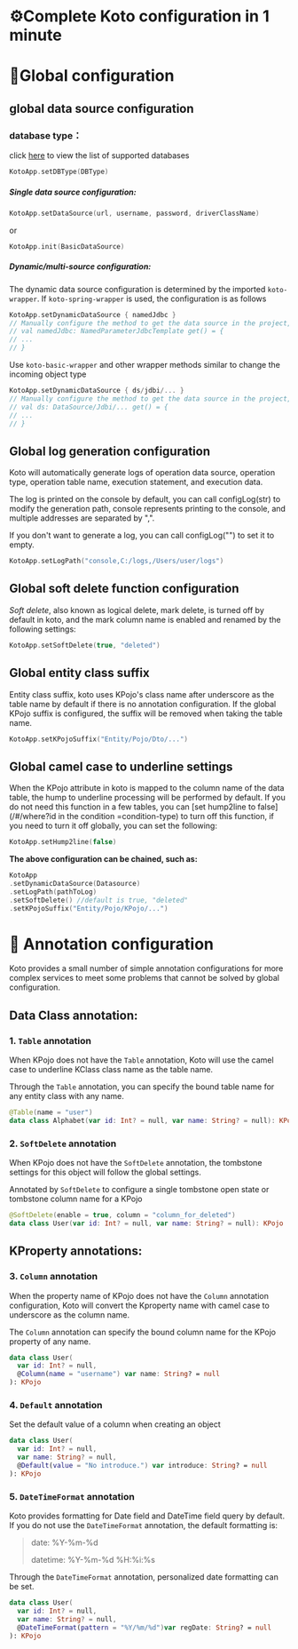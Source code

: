 # ⚙️Complete Koto configuration in 1 minute

# 📌Global configuration

## global data source configuration

### database type：

click [here](db_supported.md) to view the list of supported databases

```kotlin
KotoApp.setDBType(DBType)
```
##### Single data source configuration:

```kotlin
KotoApp.setDataSource(url, username, password, driverClassName)
```

or

```kotlin
KotoApp.init(BasicDataSource)
```

##### Dynamic/multi-source configuration:

The dynamic data source configuration is determined by the imported <code>koto-wrapper</code>. If <code>koto-spring-wrapper</code> is used, the configuration is as follows

```kotlin
KotoApp.setDynamicDataSource { namedJdbc }
// Manually configure the method to get the data source in the project, such as:
// val namedJdbc: NamedParameterJdbcTemplate get() = {
// ...
// }
```

Use <code>koto-basic-wrapper</code> and other wrapper methods similar to change the incoming object type

```kotlin
KotoApp.setDynamicDataSource { ds/jdbi/... }
// Manually configure the method to get the data source in the project, such as:
// val ds: DataSource/Jdbi/... get() = {
// ...
// }
```

## Global log generation configuration

Koto will automatically generate logs of operation data source, operation type, operation table name, execution statement, and execution data.

The log is printed on the console by default, you can call configLog(str) to modify the generation path,
console represents printing to the console, and multiple addresses are separated by ",".

If you don't want to generate a log, you can call configLog("") to set it to empty.

```kotlin
KotoApp.setLogPath("console,C:/logs,/Users/user/logs")
```

## Global soft delete function configuration

*Soft delete*, also known as logical delete, mark delete, is turned off by default in koto, and the mark column name is enabled and renamed by the following settings:

```kotlin
KotoApp.setSoftDelete(true, "deleted")
```

## Global entity class suffix

Entity class suffix, koto uses KPojo's class name after underscore as the table name by default if there is no annotation configuration. If the global KPojo suffix is ​​configured, the suffix will be removed when taking the table name.

```kotlin
KotoApp.setKPojoSuffix("Entity/Pojo/Dto/...")
```



## Global camel case to underline settings

When the KPojo attribute in koto is mapped to the column name of the data table, the hump to underline processing will be performed by default. If you do not need this function in a few tables, you can [set hump2line to false](/#/where?id in the condition =condition-type) to turn off this function, if you need to turn it off globally, you can set the following:

```kotlin
KotoApp.setHump2line(false)
```



**The above configuration can be chained, such as:**

```kotlin
KotoApp
.setDynamicDataSource(Datasource)
.setLogPath(pathToLog)
.setSoftDelete() //default is true, "deleted"
.setKPojoSuffix("Entity/Pojo/KPojo/...")
```



# 📌 Annotation configuration



Koto provides a small number of simple annotation configurations for more complex services to meet some problems that cannot be solved by global configuration.



## Data Class annotation:

### 1. `Table` annotation

When KPojo does not have the <code>Table</code> annotation, Koto will use the camel case to underline KClass class name as the table name.

Through the <code>Table</code> annotation, you can specify the bound table name for any entity class with any name.

```kotlin
@Table(name = "user")
data class Alphabet(var id: Int? = null, var name: String? = null): KPojo
```



### 2. `SoftDelete` annotation

When KPojo does not have the <code>SoftDelete</code> annotation, the tombstone settings for this object will follow the global settings.

Annotated by <code>SoftDelete</code> to configure a single tombstone open state or tombstone column name for a KPojo

```kotlin
@SoftDelete(enable = true, column = "column_for_deleted")
data class User(var id: Int? = null, var name: String? = null): KPojo
```



## KProperty annotations:

### 3. `Column` annotation

When the property name of KPojo does not have the <code>Column</code> annotation configuration, Koto will convert the Kproperty name with camel case to underscore as the column name.

The <code>Column</code> annotation can specify the bound column name for the KPojo property of any name.

```kotlin
data class User(
  var id: Int? = null,
  @Column(name = "username") var name: String? = null
): KPojo
```



### 4. `Default` annotation

Set the default value of a column when creating an object

```kotlin
data class User(
  var id: Int? = null,
  var name: String? = null,
  @Default(value = "No introduce.") var introduce: String? = null
): KPojo
```



### 5. `DateTimeFormat` annotation

Koto provides formatting for Date field and DateTime field query by default. If you do not use the <code>DateTimeFormat</code> annotation, the default formatting is:

> date: %Y-%m-%d
>
> datetime: %Y-%m-%d %H:%i:%s

Through the <code>DateTimeFormat</code> annotation, personalized date formatting can be set.



```kotlin
data class User(
  var id: Int? = null,
  var name: String? = null,
  @DateTimeFormat(pattern = "%Y/%m/%d")var regDate: String? = null
): KPojo
```
